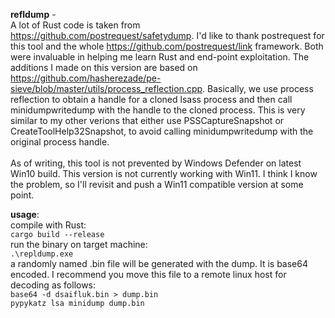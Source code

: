 **refldump** - <br>A lot of Rust code is taken from https://github.com/postrequest/safetydump. I'd like to thank postrequest for this tool and the whole https://github.com/postrequest/link framework. Both were invaluable in helping me learn Rust and end-point exploitation.
           The additions I made on this version are based on https://github.com/hasherezade/pe-sieve/blob/master/utils/process_reflection.cpp. 
           Basically, we use process reflection to obtain a handle for a cloned lsass process and then call minidumpwritedump with the handle to the cloned process. This is very similar to my other verions that either use PSSCaptureSnapshot or CreateToolHelp32Snapshot, to avoid calling minidumpwritedump with the original process handle.<br>
           <BR>As of writing, this tool is not prevented by Windows Defender on latest Win10 build. This version is not currently working with Win11. I think I know the problem, so I'll revisit and push a Win11 compatible version at some point.
  
  **usage**: 
  <Br>compile with Rust:<BR> `cargo build --release`
  <BR>run the binary on target machine:<BR> `.\repldump.exe`
    <BR>
      a randomly named .bin file will be generated with the dump. It is base64 encoded. I recommend you move this file to a remote linux host for decoding as follows:
      <BR>`base64 -d dsaifluk.bin > dump.bin`<BR>
        `pypykatz lsa minidump dump.bin`<BR>
        
            
